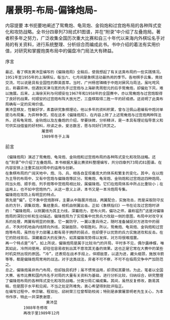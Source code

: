 # 屠景明-布局-偏锋炮局-

内容提要
    本书扼要地阐述了鸳鸯炮、龟背炮、金钩炮和过宫炮布局的各种阵式变化和攻防战略。全书分四章列73局式81图谱，并在“附录”中介绍了左叠炮局。著者积多年之努力，广泛收集全国历次重大比赛和自三十年代以来海内外棋坛名手对局的有关资料，进行系统整理、分析综合而编成此书。书中介绍的着法有实用价值，对研究和掌握炮类布局中的偏盘冷门局法大有碑益。
	
序言

    最近、看了棋友黄沛显编写的《偏锋炮局》全稿后，使我想起了有关这类布局的一些实践情况。
    1951年至1955年的上海棋坛，每当六、七月间是象棋活动最热闹的季节。各地棋手云集，竟技交流，可以说是具有全国性的群英荟萃。当时，广州杨官璘精于中炮对屏风马局法，虽叱咤风云，称霸弈林，但遇到天津马宽的先手过宫炮与上海新秀周慰元的后手鸳鸯炮，却偏处下风，难以施展。后来，上海徐天利与何顺安在1967年和1958年的全国赛中，亦以鸳鸯炮与过宫炮取得了良好的战果。何顺安的过宫炮布阵大放光芒，三盘棋取得二胜一平的好成绩。这说明了此类布局确有一定的实用价值。
    黄沛显棋友，性敏好学，素喜研究象棋理论。他以多年的资料积累，曾与汪佩山君编有中炮对单提马布局集，为弈林争赏。现在这本《偏锋炮局》，在内容上除了上述鸳鸯炮与过宫炮两种阵法外，还有龟背炮、金钩炮以及左叠炮的介绍，举要抉微，分析精详，是一本具有理论指导意义和可供实战借鉴的好材料，欣读之余，爱志数言，愿与同好们共赏之。
                    屠景明
                    1989年冬于上海

前言

    《偏锋炮局》演述了鸳鸯炮、龟背炮、金钩炮和过宫炮布局的各种阵式变化和攻防战略。还在“附录”中介绍了左叠炮局。本书根据大量比赛资料整理编写，共分四章列73局式81图谱。在内容安排上注重实战对局中的运用与创新。
    在象棋布局的广阔天地中，炮、马、兵、相各自呈现着庞大的体系和繁复的变化。其中，在以炮为主导的布局中，又有中宫炮与偏锋炮等区分。鸳鸯炮、龟背炮、金钩炮和过宫炮这四种炮局，同当头炮、顺手炮、列手炮等中宫炮局相比较，属偏锋炮。它们在炮局体系中所占比重较小；在运用上，也不如中宫炮热门，从这一意义上讲，本书又是一本冷炮局专集。
    偏锋炮在攻防上有明显的特点。
    首先是“偏”。它不象中宫炮那样，主要从中路展开炮战，两翼配合，实施攻击，而是采取防守反击的方针，调集双炮，集结重兵，相机由侧翼出击。正如《象棋指归》一书在论及过宫炮时讲的：“偏锋炮局，以侧翼线为其主力线，深蓄炮力，密布火网，偏功之师，最称猛烈”这是对偏锋炮局的深刻分析和生动描述。偏锋炮局为了实现集中优势兵力攻敌一侧的意图，布局中对攻守关系的处理，两翼有明显的侧重。它一冀防守，一翼以重兵待之，随时准备捕捉对方进攻中的弱点，不失时机地由内线转向外线，突破敌防，夺取胜利。所以，鸳鸯炮、龟背炮、金钩炮和过宫炮等布局，虽然在子力部署上都有易于拥挤的弱点，但却便于以优势的兵力实施进攻和反击。在它的防线背后。深藏着巨大的反弹力，如其偏锋攻势得以发挥，对方将很难措置。
    再一个特点是“冷”。如上所说，偏锋炮局是属于比较冷门的开局，平时多不见，偶尔露峥蝶，唯其如此，冷然间使用，却往往容易收到出其不意攻其无备的效果。这也正是它常在大赛中的某些时机突然出现的原因。“冷”，还表现在战术手段上，佯顺敌意，以退为进，藏头缩颈，施放冷箭等等，都是偏锋炮局常用的战法。对于这类战法，弈者不可不察，不可不在临局交争中严加防范之。
    总之，偏锋炮虽非热门布局，但却独具机抒；虽不惯常运用，却须知其要领。为此，笔者以全国大赛、省市比赛和国内外名手对局的大量有关资料为基础，进行分析比较，归纳综合，研究整理了偏锋炮布局的各种阵式变化和攻防战略，分类分局汇编成集。其间，虽然反复修改，数易其稿，但是囿于水平和见闻，不当之处定所难免，衷心希望得到批评指正。
    在编写过程中，申宗敏、程双社、邱树荣三位曾帮助校阅；特别是承蒙屠景明老先生关心，为本书作序，特此一并深表谢意.
                      黄沛显
            1988年冬修改
            再改于里1989年12月